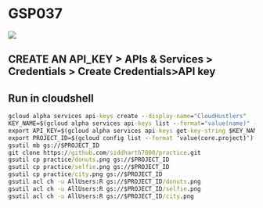 # GSP037
[![](https://api.pointscounter.me/servers/img/subscribe)](https://www.youtube.com/@CloudHustlers)
## CREATE AN API_KEY > APIs & Services > Credentials > Create Credentials>API key
## Run in cloudshell
```cmd
gcloud alpha services api-keys create --display-name="CloudHustlers" 
KEY_NAME=$(gcloud alpha services api-keys list --format="value(name)" --filter "displayName=CloudHustlers")
export API_KEY=$(gcloud alpha services api-keys get-key-string $KEY_NAME --format="value(keyString)")
export PROJECT_ID=$(gcloud config list --format 'value(core.project)')
gsutil mb gs://$PROJECT_ID
git clone https://github.com/siddharth7000/practice.git
gsutil cp practice/donuts.png gs://$PROJECT_ID
gsutil cp practice/selfie.png gs://$PROJECT_ID
gsutil cp practice/city.png gs://$PROJECT_ID
gsutil acl ch -u AllUsers:R gs://$PROJECT_ID/donuts.png
gsutil acl ch -u AllUsers:R gs://$PROJECT_ID/selfie.png
gsutil acl ch -u AllUsers:R gs://$PROJECT_ID/city.png
```
